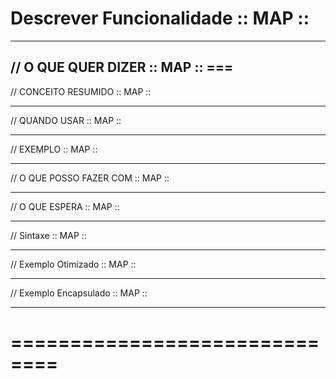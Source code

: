 # Descrever Funcionalidade :: MAP ::

--------------------------------------

// O QUE QUER DIZER  :: MAP ::
       === 
--------------------------------------

// CONCEITO RESUMIDO :: MAP ::

--------------------------------------

// QUANDO USAR  :: MAP ::
      

--------------------------------------

// EXEMPLO :: MAP ::
      

--------------------------------------

// O QUE POSSO FAZER COM :: MAP ::
      

--------------------------------------

// O QUE ESPERA :: MAP :: 
      

--------------------------------------

// Sintaxe :: MAP ::
      

--------------------------------------

// Exemplo Otimizado :: MAP ::


--------------------------------------

// Exemplo Encapsulado :: MAP ::


--------------------------------------





# ==============================
